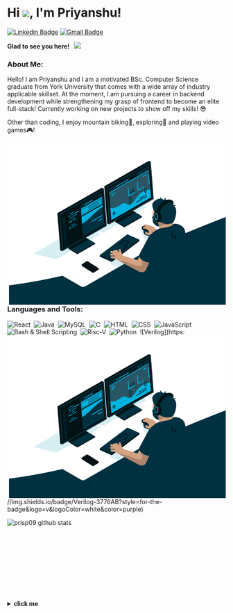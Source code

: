 # Hi <img src="https://media.giphy.com/media/hvRJCLFzcasrR4ia7z/giphy.gif" width="25px">, I'm Priyanshu!

[![Linkedin Badge](https://img.shields.io/badge/LinkedIn-0077B5?style=for-the-badge&logo=linkedin&logoColor=white)](https://www.linkedin.com/in/priyanshu-sanjay-patel/)
[![Gmail Badge](https://img.shields.io/badge/Gmail-D14836?style=for-the-badge&logo=gmail&logoColor=white)](mailto:priyanshu.sanjay.patel@gmail.com?subject=[GitHub-Feedback])



**Glad to see you here! &nbsp; ![](https://visitor-badge.glitch.me/badge?page_id=prisp09)**

### About Me:

Hello! I am Priyanshu and I am a motivated BSc. Computer Science graduate from York University that comes with a wide array of industry applicable skillset. At the moment, I am pursuing a career in backend development while strengthening my grasp of frontend to become an elite full-stack!
Currently working on new projects to show off my skills! 😎

Other than coding, I enjoy mountain biking🚵, exploring🌵 and playing video games🎮!

<img align="right" alt="GIF" src="./code.gif" width="500" />

### Languages and Tools:

![React](https://img.shields.io/badge/React-20232A?style=for-the-badge&logo=react&logoColor=61DAFB)&nbsp;
![Java](https://img.shields.io/badge/Java-ED8B00?style=for-the-badge&logo=OpenJDK&logoColor=white)&nbsp;
![MySQL](https://img.shields.io/badge/MySQL-3776AB?style=for-the-badge&logo=mysql&logoColor=white)&nbsp;
![C](https://img.shields.io/badge/C-00599C?style=for-the-badge&logo=c&logoColor=white)&nbsp;
![HTML](https://img.shields.io/badge/HTML-239120?style=for-the-badge&logo=html5&logoColor=white)&nbsp;
![CSS](https://img.shields.io/badge/CSS-239120?&style=for-the-badge&logo=css3&logoColor=white)&nbsp;
![JavaScript](https://img.shields.io/badge/JavaScript-323330?style=for-the-badge&logo=javascript&logoColor=F7DF1E)&nbsp;
![Bash & Shell Scripting](https://img.shields.io/badge/Shell_Script-121011?style=for-the-badge&logo=gnu-bash&logoColor=white)&nbsp;
![Risc-V](https://img.shields.io/badge/RISCV-3776AB?style=for-the-badge&logo=intel&logoColor=white&color=red)&nbsp;
![Python](https://img.shields.io/badge/Python-3776AB?style=for-the-badge&logo=python&logoColor=yellow&color=blue)&nbsp;
![Verilog](https:<img align="right" alt="GIF" src="./code.gif" width="500" />//img.shields.io/badge/Verilog-3776AB?style=for-the-badge&logo=v&logoColor=white&color=purple)


<img align="left" src="https://github-readme-stats.vercel.app/api/top-langs/?username=prisp09&layout=compact" alt="prisp09 github stats"/>


<br />
<br />
<br />
<br />
<br />
<br />
<br />
<br />
<br />
<br />
<br />

<details>
  <summary><b>click me</b></summary>
    
  <img align="left" src="./7veW.gif"/>
 
  ⬅️ The power I wish to obtain.
</details>
